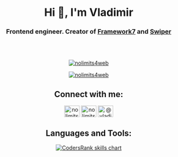<h1 align="center">Hi 👋, I'm Vladimir</h1>
<h3 align="center">Frontend engineer. Creator of <a href="https://framework7.io" target="_blank">Framework7</a> and <a href="https://swiperjs.com" target="_blank">Swiper</a></h3>
<br/>
<br/>

<p align="center"> <a href="https://github.com/ryo-ma/github-profile-trophy"><img src="https://github-profile-trophy.vercel.app/?username=nolimits4web&margin-w=8" alt="nolimits4web" /></a> </p>

<p align="center"> <a href="https://twitter.com/nolimits4web" target="blank"><img src="https://img.shields.io/twitter/follow/nolimits4web?logo=twitter&style=for-the-badge" alt="nolimits4web" /></a> </p>


<h2 align="center">Connect with me:</h3>
<p align="center">
<a href="https://dev.to/nolimits4web" target="blank"><img align="center" src="https://cdn.jsdelivr.net/npm/simple-icons@3.0.1/icons/dev-dot-to.svg" alt="nolimits4web" height="30" width="40" /></a>
<a href="https://twitter.com/nolimits4web" target="blank"><img align="center" src="https://cdn.jsdelivr.net/npm/simple-icons@3.0.1/icons/twitter.svg" alt="nolimits4web" height="30" width="40" /></a>
<a href="https://medium.com/@vladimirkharlampidi" target="blank"><img align="center" src="https://cdn.jsdelivr.net/npm/simple-icons@3.0.1/icons/medium.svg" alt="@vladimirkharlampidi" height="30" width="40" /></a>
</p>

<h2 align="center">Languages and Tools:</h3>
<p align="center">
  <a href="https://profile.codersrank.io/user/nolimits4web" target="_blank">
    <img src="https://cr-skills-chart-widget.azurewebsites.net/api/api?username=nolimits4web&skills=JavaScript,TypeScript,Vue,Svelte,SCSS,Less,CSS,HTML&width=820&bg=transparent&branding=false" alt="CodersRank skills chart"/>
  </a>
</p>
